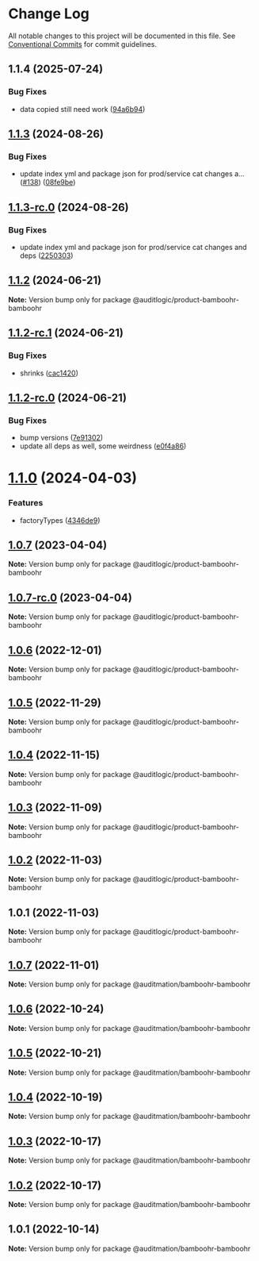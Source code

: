 # Change Log

All notable changes to this project will be documented in this file.
See [Conventional Commits](https://conventionalcommits.org) for commit guidelines.

## 1.1.4 (2025-07-24)


### Bug Fixes

* data copied still need work ([94a6b94](https://github.com/zerobias-org/product/commit/94a6b942fb0516367548599d739529536132755a))





## [1.1.3](https://github.com/auditlogic/product/compare/@auditlogic/product-bamboohr-bamboohr@1.1.2...@auditlogic/product-bamboohr-bamboohr@1.1.3) (2024-08-26)


### Bug Fixes

* update index yml and package json for prod/service cat changes a… ([#138](https://github.com/auditlogic/product/issues/138)) ([08fe9be](https://github.com/auditlogic/product/commit/08fe9beb1c8457462a19bc69caa02e6212d97e1a))





## [1.1.3-rc.0](https://github.com/auditlogic/product/compare/@auditlogic/product-bamboohr-bamboohr@1.1.2...@auditlogic/product-bamboohr-bamboohr@1.1.3-rc.0) (2024-08-26)


### Bug Fixes

* update index yml and package json for prod/service cat changes and deps ([2250303](https://github.com/auditlogic/product/commit/225030363a363608240135b7ebed386b28f01e4b))





## [1.1.2](https://github.com/auditlogic/product/compare/@auditlogic/product-bamboohr-bamboohr@1.1.2-rc.1...@auditlogic/product-bamboohr-bamboohr@1.1.2) (2024-06-21)

**Note:** Version bump only for package @auditlogic/product-bamboohr-bamboohr





## [1.1.2-rc.1](https://github.com/auditlogic/product/compare/@auditlogic/product-bamboohr-bamboohr@1.1.2-rc.0...@auditlogic/product-bamboohr-bamboohr@1.1.2-rc.1) (2024-06-21)


### Bug Fixes

* shrinks ([cac1420](https://github.com/auditlogic/product/commit/cac14200fefcd8183ab69fe89a47bd3f70f563e9))





## [1.1.2-rc.0](https://github.com/auditlogic/product/compare/@auditlogic/product-bamboohr-bamboohr@1.1.0...@auditlogic/product-bamboohr-bamboohr@1.1.2-rc.0) (2024-06-21)


### Bug Fixes

* bump versions ([7e91302](https://github.com/auditlogic/product/commit/7e913023b8b312150ed7762c32fbbe616be71de5))
* update all deps as well, some weirdness ([e0f4a86](https://github.com/auditlogic/product/commit/e0f4a864714e2d3de6bbf3da014d5312fe53be2f))





# [1.1.0](https://github.com/auditlogic/product/compare/@auditlogic/product-bamboohr-bamboohr@1.0.7...@auditlogic/product-bamboohr-bamboohr@1.1.0) (2024-04-03)


### Features

* factoryTypes ([4346de9](https://github.com/auditlogic/product/commit/4346de92693aee892fccf725338ffc7b80ab182b))





## [1.0.7](https://github.com/auditlogic/product/compare/@auditlogic/product-bamboohr-bamboohr@1.0.6...@auditlogic/product-bamboohr-bamboohr@1.0.7) (2023-04-04)

**Note:** Version bump only for package @auditlogic/product-bamboohr-bamboohr





## [1.0.7-rc.0](https://github.com/auditlogic/product/compare/@auditlogic/product-bamboohr-bamboohr@1.0.6...@auditlogic/product-bamboohr-bamboohr@1.0.7-rc.0) (2023-04-04)

**Note:** Version bump only for package @auditlogic/product-bamboohr-bamboohr





## [1.0.6](https://github.com/auditlogic/product/compare/@auditlogic/product-bamboohr-bamboohr@1.0.5...@auditlogic/product-bamboohr-bamboohr@1.0.6) (2022-12-01)

**Note:** Version bump only for package @auditlogic/product-bamboohr-bamboohr





## [1.0.5](https://github.com/auditlogic/product/compare/@auditlogic/product-bamboohr-bamboohr@1.0.4...@auditlogic/product-bamboohr-bamboohr@1.0.5) (2022-11-29)

**Note:** Version bump only for package @auditlogic/product-bamboohr-bamboohr





## [1.0.4](https://github.com/auditlogic/product/compare/@auditlogic/product-bamboohr-bamboohr@1.0.3...@auditlogic/product-bamboohr-bamboohr@1.0.4) (2022-11-15)

**Note:** Version bump only for package @auditlogic/product-bamboohr-bamboohr





## [1.0.3](https://github.com/auditlogic/product/compare/@auditlogic/product-bamboohr-bamboohr@1.0.2...@auditlogic/product-bamboohr-bamboohr@1.0.3) (2022-11-09)

**Note:** Version bump only for package @auditlogic/product-bamboohr-bamboohr





## [1.0.2](https://github.com/auditlogic/product/compare/@auditlogic/product-bamboohr-bamboohr@1.0.1...@auditlogic/product-bamboohr-bamboohr@1.0.2) (2022-11-03)

**Note:** Version bump only for package @auditlogic/product-bamboohr-bamboohr





## 1.0.1 (2022-11-03)

**Note:** Version bump only for package @auditlogic/product-bamboohr-bamboohr





## [1.0.7](https://github.com/auditmation/store-content/compare/@auditmation/bamboohr-bamboohr@1.0.6...@auditmation/bamboohr-bamboohr@1.0.7) (2022-11-01)

**Note:** Version bump only for package @auditmation/bamboohr-bamboohr





## [1.0.6](https://github.com/auditmation/store-content/compare/@auditmation/bamboohr-bamboohr@1.0.5...@auditmation/bamboohr-bamboohr@1.0.6) (2022-10-24)

**Note:** Version bump only for package @auditmation/bamboohr-bamboohr





## [1.0.5](https://github.com/auditmation/store-content/compare/@auditmation/bamboohr-bamboohr@1.0.4...@auditmation/bamboohr-bamboohr@1.0.5) (2022-10-21)

**Note:** Version bump only for package @auditmation/bamboohr-bamboohr





## [1.0.4](https://github.com/auditmation/store-content/compare/@auditmation/bamboohr-bamboohr@1.0.3...@auditmation/bamboohr-bamboohr@1.0.4) (2022-10-19)

**Note:** Version bump only for package @auditmation/bamboohr-bamboohr





## [1.0.3](https://github.com/auditmation/store-content/compare/@auditmation/bamboohr-bamboohr@1.0.2...@auditmation/bamboohr-bamboohr@1.0.3) (2022-10-17)

**Note:** Version bump only for package @auditmation/bamboohr-bamboohr





## [1.0.2](https://github.com/auditmation/store-content/compare/@auditmation/bamboohr-bamboohr@1.0.1...@auditmation/bamboohr-bamboohr@1.0.2) (2022-10-17)

**Note:** Version bump only for package @auditmation/bamboohr-bamboohr





## 1.0.1 (2022-10-14)

**Note:** Version bump only for package @auditmation/bamboohr-bamboohr
